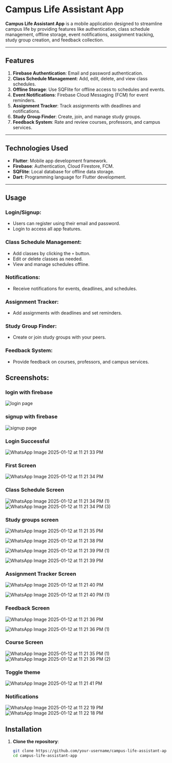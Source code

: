 # Campus Life Assistant App

**Campus Life Assistant App** is a mobile application designed to streamline campus life by providing features like authentication, class schedule management, offline storage, event notifications, assignment tracking, study group creation, and feedback collection.

---

## Features

1. **Firebase Authentication**: Email and password authentication.
2. **Class Schedule Management**: Add, edit, delete, and view class schedules.
3. **Offline Storage**: Use SQFlite for offline access to schedules and events.
4. **Event Notifications**: Firebase Cloud Messaging (FCM) for event reminders.
5. **Assignment Tracker**: Track assignments with deadlines and notifications.
6. **Study Group Finder**: Create, join, and manage study groups.
7. **Feedback System**: Rate and review courses, professors, and campus services.

---

## Technologies Used

- **Flutter**: Mobile app development framework.
- **Firebase**: Authentication, Cloud Firestore, FCM.
- **SQFlite**: Local database for offline data storage.
- **Dart**: Programming language for Flutter development.

---
## Usage

### Login/Signup:
- Users can register using their email and password.
- Login to access all app features.

### Class Schedule Management:
- Add classes by clicking the `+` button.
- Edit or delete classes as needed.
- View and manage schedules offline.

### Notifications:
- Receive notifications for events, deadlines, and schedules.

### Assignment Tracker:
- Add assignments with deadlines and set reminders.

### Study Group Finder:
- Create or join study groups with your peers.

### Feedback System:
- Provide feedback on courses, professors, and campus services.

## Screenshots:
### login with firebase
![login page](https://github.com/user-attachments/assets/33281619-6e40-48d4-a468-e23a3f8be01a)
### signup with firebase
![signup page](https://github.com/user-attachments/assets/23a57890-94f9-457b-83ed-81003339841b)
### Login Successful
![WhatsApp Image 2025-01-12 at 11 21 33 PM](https://github.com/user-attachments/assets/6b430dd6-d668-45c3-92a1-a263399f68a3)
### First Screen
![WhatsApp Image 2025-01-12 at 11 21 34 PM](https://github.com/user-attachments/assets/6122cf7d-cc16-4fdf-ba49-49c9bee6640d)
### Class Schedule Screen
![WhatsApp Image 2025-01-12 at 11 21 34 PM (1)](https://github.com/user-attachments/assets/15408ebc-4a28-43aa-a4d4-d353d2c3017b)
![WhatsApp Image 2025-01-12 at 11 21 34 PM (3)](https://github.com/user-attachments/assets/7af74b32-38f9-4c0d-8c14-b779747e381f)
### Study groups screen 
![WhatsApp Image 2025-01-12 at 11 21 35 PM](https://github.com/user-attachments/assets/b475cde8-dedc-4fbe-b277-e66a5018e35c)

![WhatsApp Image 2025-01-12 at 11 21 38 PM](https://github.com/user-attachments/assets/a4f435b6-ab32-43f1-b8b0-1e075d4a4bea)

![WhatsApp Image 2025-01-12 at 11 21 39 PM (1)](https://github.com/user-attachments/assets/8771053d-9e7a-4d81-acb0-a3677536e672)

![WhatsApp Image 2025-01-12 at 11 21 39 PM](https://github.com/user-attachments/assets/8a2b4013-6ea3-4557-bda5-604b1989c846)

### Assignment Tracker Screen 


![WhatsApp Image 2025-01-12 at 11 21 40 PM](https://github.com/user-attachments/assets/5cf88fe9-ab8b-460f-a2d4-2b39656bfbfa)

![WhatsApp Image 2025-01-12 at 11 21 40 PM (1)](https://github.com/user-attachments/assets/3668b51b-71f1-45be-978b-027352a44ad7)


### Feedback Screen
![WhatsApp Image 2025-01-12 at 11 21 36 PM](https://github.com/user-attachments/assets/35d2b53a-ba0a-461f-9724-3f7e3b023b42)

![WhatsApp Image 2025-01-12 at 11 21 36 PM (1)](https://github.com/user-attachments/assets/a84954cc-3714-42cf-be8c-2404299cc93d)

### Course Screen
![WhatsApp Image 2025-01-12 at 11 21 35 PM (1)](https://github.com/user-attachments/assets/c3767173-0cb3-4834-9278-d801bd3912cd)
![WhatsApp Image 2025-01-12 at 11 21 36 PM (2)](https://github.com/user-attachments/assets/2b755f67-b9c5-4bf1-9e54-a4e74a1ec519)
### Toggle theme

![WhatsApp Image 2025-01-12 at 11 21 41 PM](https://github.com/user-attachments/assets/a2f0a5e4-c584-404d-a276-c82c167e6eaa)

### Notifications

![WhatsApp Image 2025-01-12 at 11 22 19 PM](https://github.com/user-attachments/assets/1fc6f737-9ae2-4a0b-9139-0253b1de0d37)
![WhatsApp Image 2025-01-12 at 11 22 18 PM](https://github.com/user-attachments/assets/f9173c31-76b2-4323-a44e-ba2a8d40eb5a)

## Installation

1. **Clone the repository**:
   ```bash
   git clone https://github.com/your-username/campus-life-assistant-app.git
   cd campus-life-assistant-app
